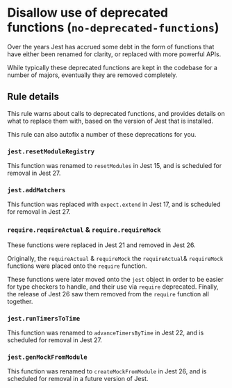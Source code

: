 # Disallow use of deprecated functions (`no-deprecated-functions`)

Over the years Jest has accrued some debt in the form of functions that have
either been renamed for clarity, or replaced with more powerful APIs.

While typically these deprecated functions are kept in the codebase for a number
of majors, eventually they are removed completely.

## Rule details

This rule warns about calls to deprecated functions, and provides details on
what to replace them with, based on the version of Jest that is installed.

This rule can also autofix a number of these deprecations for you.

### `jest.resetModuleRegistry`

This function was renamed to `resetModules` in Jest 15, and is scheduled for
removal in Jest 27.

### `jest.addMatchers`

This function was replaced with `expect.extend` in Jest 17, and is scheduled for
removal in Jest 27.

### `require.requireActual` & `require.requireMock`

These functions were replaced in Jest 21 and removed in Jest 26.

Originally, the `requireActual` & `requireMock` the `requireActual`&
`requireMock` functions were placed onto the `require` function.

These functions were later moved onto the `jest` object in order to be easier
for type checkers to handle, and their use via `require` deprecated. Finally,
the release of Jest 26 saw them removed from the `require` function all
together.

### `jest.runTimersToTime`

This function was renamed to `advanceTimersByTime` in Jest 22, and is scheduled
for removal in Jest 27.

### `jest.genMockFromModule`

This function was renamed to `createMockFromModule` in Jest 26, and is scheduled
for removal in a future version of Jest.
